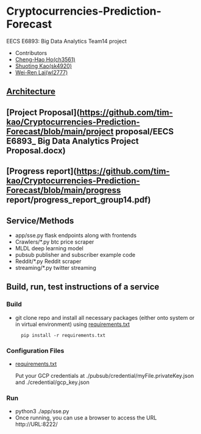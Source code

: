 # Cryptocurrencies-Prediction-Forecast
EECS E6893: Big Data Analytics Team14 project

- Contributors
- [Cheng-Hao Ho(ch3561)](https://github.com/chho33)
- [Shuoting Kao(sk4920)](https://github.com/tim-kao)	
- [Wei-Ren Lai(wl2777)](https://github.com/swallen000)

## [Architecture](https://github.com/tim-kao/Cryptocurrencies-Prediction-Forecast/blob/main/images/architecture.png)

## [Project Proposal](https://github.com/tim-kao/Cryptocurrencies-Prediction-Forecast/blob/main/project proposal/EECS E6893_ Big Data Analytics Project Proposal.docx)

## [Progress report](https://github.com/tim-kao/Cryptocurrencies-Prediction-Forecast/blob/main/progress report/progress_report_group14.pdf)

## Service/Methods
- app/sse.py flask endpoints along with frontends
- Crawlers/*.py btc price scraper
- MLDL deep learning model
- pubsub publisher and subscriber example code
- Reddit/*.py Reddit scraper
- streaming/*.py twitter streaming

## Build, run, test instructions of a service

### Build
- git clone repo and install all necessary packages (either onto system or in virtual environment)
   using [requirements.txt](https://github.com/tim-kao/Cryptocurrencies-Prediction-Forecast/blob/main/requirements.txt)

        pip install -r requirements.txt

### Configuration Files
- [requirements.txt](https://github.com/tim-kao/Cryptocurrencies-Prediction-Forecast/blob/main/requirements.txt)
    
    Put your GCP credentials at ./pubsub/credential/myFile.privateKey.json and ./credential/gcp_key.json

### Run
- python3 ./app/sse.py
- Once running, you can use a browser to access the URL http://URL:8222/